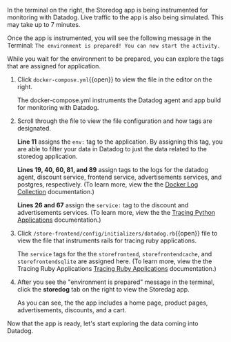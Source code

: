 In the terminal on the right, the Storedog app is being instrumented for monitoring with Datadog. Live traffic to the app is also being simulated. This may take up to 7 minutes.

Once the app is instrumented, you will see the following message in the Terminal: `The environment is prepared! You can now start the activity.`

While you wait for the environment to be prepared, you can explore the tags that are assigned for application.

1. Click `docker-compose.yml`{{open}} to view the file in the editor on the right. <p>The docker-compose.yml instruments the Datadog agent and app build for monitoring with Datadog.

2. Scroll through the file to view the file configuration and how tags are designated. <p>**Line 11** assigns the `env:` tag to the application. By assigning this tag, you are able to filter your data in Datadog to just the data related to the storedog application. <p> **Lines 19, 40, 60, 81, and 89** assign tags to the logs for the datadog agent, discount service, frontend service, advertisements services, and postgres, respectively. (To learn more, view the the <a href="https://docs.datadoghq.com/agent/docker/log/?tab=dockercompose#activate-log-integrations" target="_blank">Docker Log Collection</a> documentation.)<p>**Lines 26 and 67** assign the `service:` tag to the discount and advertisements services. (To learn more, view the the <a href="https://docs.datadoghq.com/tracing/setup/python/#environment-variable" target="_blank">Tracing Python Applications</a> documentation.)

3. Click `/store-frontend/config/initializers/datadog.rb`{{open}} file to view the file that instruments rails for tracing ruby applications. <p>The `service` tags for the the `storefrontend`, `storefrontendcache`, and `storefrontendsqlite` are assigned here. (To learn more, view the the Tracing Ruby Applications <a href="https://docs.datadoghq.com/tracing/setup/ruby/#rails" target="_blank">Tracing Ruby Applications</a> documentation.)

3. After you see the "environment is prepared" message in the terminal, click the **storedog** tab on the right to view the Storedag app. <p> As you can see, the the app includes a home page, product pages, advertisements, discounts, and a cart.

<p>Now that the app is ready, let's start exploring the data coming into Datadog.